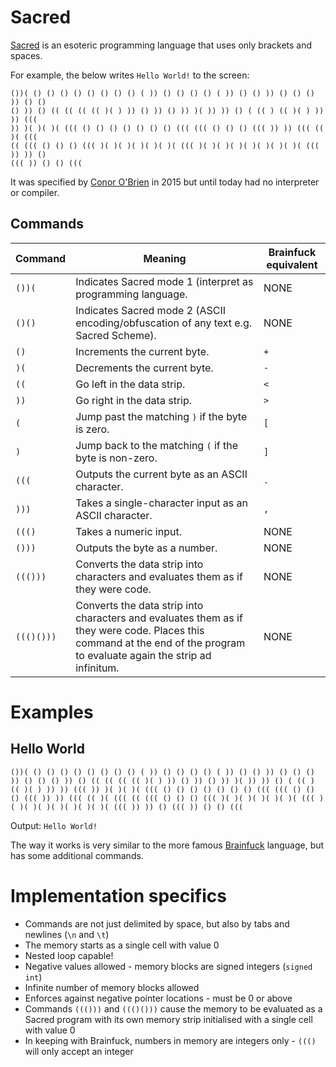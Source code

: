 # Sacred

[Sacred](https://esolangs.org/wiki/Sacred) is an esoteric programming language that uses only brackets and spaces.

For example, the below writes `Hello World!` to the screen:

```
())( () () () () () () () () ( )) () () () () ( )) () () )) () () () )) () ()
() )) () (( (( (( (( )( ) )) () )) () )) )( )) )) () ( (( ) (( )( ) )) )) (((
)) )( )( )( ((( () () () () () () () ((( ((( () () () ((( )) )) ((( (( )( (((
(( ((( () () () ((( )( )( )( )( )( )( ((( )( )( )( )( )( )( )( )( ((( )) )) ()
((( )) () () (((
```

It was specified by [Conor O'Brien](https://esolangs.org/wiki/User:Conor_O%27Brien) in 2015 but until today had no interpreter or compiler.

## Commands
|Command|Meaning|Brainfuck equivalent|
|---|---|---|
|`())(`|Indicates Sacred mode 1 (interpret as programming language.|NONE|
|`()()`|Indicates Sacred mode 2 (ASCII encoding/obfuscation of any text e.g. Sacred Scheme).|NONE|
|`()`|Increments the current byte.|`+`|
|`)(`|Decrements the current byte.|`-`|
|`((`|Go left in the data strip.|`<`|
|`))`|Go right in the data strip.|`>`|
|`(`|Jump past the matching `)` if the byte is zero.|`[`|
|`)`|Jump back to the matching `(` if the byte is non-zero.|`]`|
|`(((`|Outputs the current byte as an ASCII character.|`.`|
|`)))`|Takes a single-character input as an ASCII character.|`,`|
|`((()`|Takes a numeric input.|NONE|
|`()))`|Outputs the byte as a number.|NONE|
|`((()))`|Converts the data strip into characters and evaluates them as if they were code.|NONE|
|`((()()))`|Converts the data strip into characters and evaluates them as if they were code. Places this command at the end of the program to evaluate again the strip ad infinitum.|NONE|

# Examples

## Hello World

```
())( () () () () () () () () ( )) () () () () ( )) () () )) () () () )) () () () )) () (( (( (( (( )( ) )) () )) () )) )( )) )) () ( (( ) (( )( ) )) )) ((( )) )( )( )( ((( () () () () () () () ((( ((( () () () ((( )) )) ((( (( )( ((( (( ((( () () () ((( )( )( )( )( )( )( ((( )( )( )( )( )( )( )( )( ((( )) )) () ((( )) () () (((
```

Output: `Hello World!`

The way it works is very similar to the more famous [Brainfuck](https://github.com/DanielJohnBenton/Brainfug) language, but has some additional commands.

# Implementation specifics
* Commands are not just delimited by space, but also by tabs and newlines (`\n` and `\t`)
* The memory starts as a single cell with value 0
* Nested loop capable!
* Negative values allowed - memory blocks are signed integers (`signed int`)
* Infinite number of memory blocks allowed
* Enforces against negative pointer locations - must be 0 or above
* Commands `((()))` and `((()()))` cause the memory to be evaluated as a Sacred program with its own memory strip initialised with a single cell with value 0
* In keeping with Brainfuck, numbers in memory are integers only - `((()` will only accept an integer